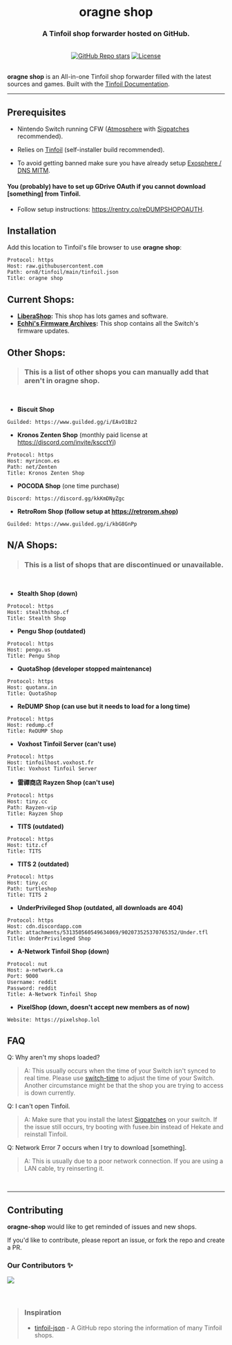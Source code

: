 <div align="center">
  <h1 align="center"><strong>oragne shop</strong></h1>
  <h3>A Tinfoil shop forwarder hosted on GitHub.</h3>
</div>

</br>

<div align="center">
  <a href="https://github.com/orn8/tinfoil/stargazers"><img alt="GitHub Repo stars" src="https://img.shields.io/github/stars/orn8/tinfoil?style=for-the-badge"></a>
  <a href="https://github.com/orn8/tinfoil/blob/main/LICENSE"><img alt="License" src="https://img.shields.io/badge/license-EPLv2-purple?style=for-the-badge"></a>
</div>

</br>

**oragne shop** is an All-in-one Tinfoil shop forwarder filled with the latest sources and games. Built with the [Tinfoil Documentation](https://blawar.github.io/tinfoil/custom_index/).

---

## Prerequisites

* Nintendo Switch running CFW ([Atmosphere](https://github.com/Atmosphere-NX/Atmosphere/releases) with [Sigpatches](https://github.com/ITotalJustice/sigpatch-updater) recommended).

* Relies on [Tinfoil](https://tinfoil.io) (self-installer build recommended).

* To avoid getting banned make sure you have already setup [Exosphere / DNS MITM](https://rentry.org/ExosphereDNSMITM).

#### You (probably) have to set up GDrive OAuth if you cannot download [something] from Tinfoil.
* Follow setup instructions: https://rentry.co/reDUMPSHOPOAUTH.

## Installation

Add this location to Tinfoil's file browser to use **oragne shop**:

```
Protocol: https
Host: raw.githubusercontent.com
Path: orn8/tinfoil/main/tinfoil.json
Title: oragne shop
```

## Current Shops:

- **[LiberaShop](https://liberashop.rs):** This shop has lots games and software.
- **[Echhi's Firmware Archives](https://e.cchi.me/firmware.tfl):** This shop contains all the Switch's firmware updates.

## Other Shops:
> ### This is a list of other shops you can manually add that aren't in **oragne shop**.

</br>

* **Biscuit Shop**
```
Guilded: https://www.guilded.gg/i/EAvO1Bz2
```

* **Kronos Zenten Shop** (monthly paid license at https://discord.com/invite/kscctYj)
```
Protocol: https
Host: myrincon.es
Path: net/Zenten
Title: Kronos Zenten Shop
```

* **POCODA Shop** (one time purchase)
```
Discord: https://discord.gg/kkKmDNyZgc
```

* **RetroRom Shop (follow setup at https://retrorom.shop)**
```
Guilded: https://www.guilded.gg/i/kbG8GnPp
```

## N/A Shops:
> ### This is a list of shops that are discontinued or unavailable.

</br>

* **Stealth Shop (down)**
```
Protocol: https
Host: stealthshop.cf
Title: Stealth Shop
```

* **Pengu Shop (outdated)**
```
Protocol: https
Host: pengu.us
Title: Pengu Shop
```

* **QuotaShop (developer stopped maintenance)**
```
Protocol: https
Host: quotanx.in
Title: QuotaShop
```

* **ReDUMP Shop (can use but it needs to load for a long time)**
```
Protocol: https
Host: redump.cf
Title: ReDUMP Shop
```

* **Voxhost Tinfoil Server (can't use)**
```
Protocol: https
Host: tinfoilhost.voxhost.fr
Title: Voxhost Tinfoil Server
```

* **雷禪商店 Rayzen Shop (can't use)**
```
Protocol: https
Host: tiny.cc
Path: Rayzen-vip
Title: Rayzen Shop
```

* **TITS (outdated)**
```
Protocol: https
Host: titz.cf
Title: TITS
```

* **TITS 2 (outdated)**
```
Protocol: https
Host: tiny.cc
Path: turtleshop
Title: TITS 2
```

* **UnderPrivileged Shop (outdated, all downloads are 404)**
```
Protocol: https
Host: cdn.discordapp.com
Path: attachments/531350560549634069/902073525370765352/Under.tfl
Title: UnderPrivileged Shop
```

* **A-Network Tinfoil Shop (down)**
```
Protocol: nut
Host: a-network.ca
Port: 9000
Username: reddit
Password: reddit
Title: A-Network Tinfoil Shop
```

* **PixelShop (down, doesn't accept new members as of now)**
```
Website: https://pixelshop.lol
```

## FAQ

Q: Why aren't my shops loaded?

> A: This usually occurs when the time of your Switch isn't synced to real time. Please use [switch-time](https://github.com/3096/switch-time) to adjust the time of your Switch. Another circumstance might be that the shop you are trying to access is down currently.


Q: I can't open Tinfoil.

> A: Make sure that you install the latest [Sigpatches](https://github.com/ITotalJustice/sigpatch-updater) on your switch. If the issue still occurs, try booting with fusee.bin instead of Hekate and reinstall Tinfoil.


Q: Network Error 7 occurs when I try to download [something].

> A: This is usually due to a poor network connection. If you are using a LAN cable, try reinserting it.

</br>

---

## Contributing

**oragne-shop** would like to get reminded of issues and new shops.

If you'd like to contribute, please report an issue, or fork the repo and create a PR.

### Our Contributors ✨

<a href="https://github.com/orn8/tinfoil/graphs/contributors">
  <img src="https://contrib.rocks/image?repo=orn8/tinfoil" />
</a>

</br>
</br>
</br>

<blockquote>
<h3>Inspiration</h3>

- [tinfoil-json](https://github.com/carcaschoi/tinfoil-json) - A GitHub repo storing the information of many Tinfoil shops.
</blockquote>
